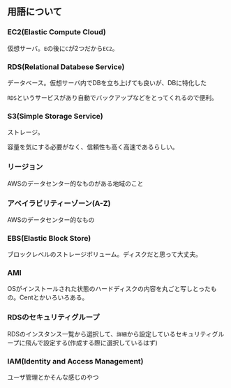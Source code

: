 ## 用語について

### EC2(Elastic Compute Cloud)

仮想サーバ。`E`の後に`C`が2つだから`EC2`。


### RDS(Relational Databese Service)

データベース。仮想サーバ内でDBを立ち上げても良いが、DBに特化した

`RDS`というサービスがあり自動でバックアップなどをとってくれるので便利。


### S3(Simple Storage Service)

ストレージ。

容量を気にする必要がなく、信頼性も高く高速であるらしい。


### リージョン
AWSのデータセンター的なものがある地域のこと


### アベイラビリティーゾーン(A-Z)
AWSのデータセンター的なもの


### EBS(Elastic Block Store)
ブロックレベルのストレージボリューム。ディスクだと思って大丈夫。


### AMI
OSがインストールされた状態のハードディスクの内容を丸ごと写しとったもの。Centとかいろいろある。


### RDSのセキュリティグループ
RDSのインスタンス一覧から選択して、`詳細`から設定しているセキュリティグループに飛んで設定する(作成する際に選択しているはず)


### IAM(Identity and Access Management)
ユーザ管理とかそんな感じのやつ
